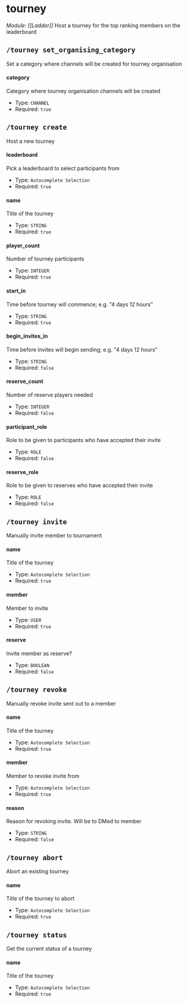 # tourney
*Module: [[Ladder]]*
Host a tourney for the top ranking members on the leaderboard
## `/tourney set_organising_category`
Set a category where channels will be created for tourney organisation
#### category
Category where tourney organisation channels will be created
- Type: `CHANNEL`
- Required: `true`
## `/tourney create`
Host a new tourney
#### leaderboard
Pick a leaderboard to select participants from
- Type: `Autocomplete Selection`
- Required: `true`
#### name
Title of the tourney
- Type: `STRING`
- Required: `true`
#### player_count
Number of tourney participants
- Type: `INTEGER`
- Required: `true`
#### start_in
Time before tourney will commence; e.g. "4 days 12 hours"
- Type: `STRING`
- Required: `true`
#### begin_invites_in
Time before invites will begin sending; e.g. "4 days 12 hours"
- Type: `STRING`
- Required: `false`
#### reserve_count
Number of reserve players needed
- Type: `INTEGER`
- Required: `false`
#### participant_role
Role to be given to participants who have accepted their invite
- Type: `ROLE`
- Required: `false`
#### reserve_role
Role to be given to reserves who have accepted their invite
- Type: `ROLE`
- Required: `false`
## `/tourney invite`
Manually invite member to tournament
#### name
Title of the tourney
- Type: `Autocomplete Selection`
- Required: `true`
#### member
Member to invite
- Type: `USER`
- Required: `true`
#### reserve
Invite member as reserve?
- Type: `BOOLEAN`
- Required: `false`
## `/tourney revoke`
Manually revoke invite sent out to a member
#### name
Title of the tourney
- Type: `Autocomplete Selection`
- Required: `true`
#### member
Member to revoke invite from
- Type: `Autocomplete Selection`
- Required: `true`
#### reason
Reason for revoking invite. Will be to DMed to member
- Type: `STRING`
- Required: `false`
## `/tourney abort`
Abort an existing tourney
#### name
Title of the tourney to abort
- Type: `Autocomplete Selection`
- Required: `true`
## `/tourney status`
Get the current status of a tourney
#### name
Title of the tourney
- Type: `Autocomplete Selection`
- Required: `true`